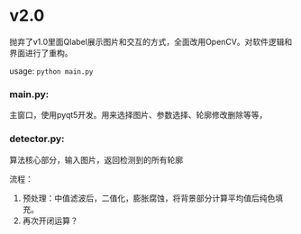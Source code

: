# v2.0

抛弃了v1.0里面Qlabel展示图片和交互的方式，全面改用OpenCV。对软件逻辑和界面进行了重构。

usage: `python main.py`

### main.py:

主窗口，使用pyqt5开发。用来选择图片、参数选择、轮廓修改删除等等，

### detector.py:

算法核心部分，输入图片，返回检测到的所有轮廓

流程：

1. 预处理：中值滤波后，二值化，膨胀腐蚀，将背景部分计算平均值后纯色填充。
2. 再次开闭运算？



